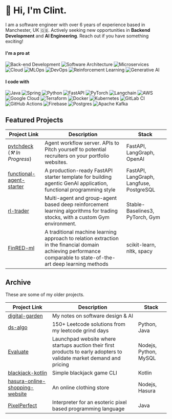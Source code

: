 # 👋 Hi, I'm Clint. 
I am a software engineer with over 6 years of experience based in Manchester, UK 🇬🇧. Actively seeking new opportunities in **Backend Development** and **AI Engineering**. Reach out if you have something exciting!

#### I'm a pro at
![Back-end Development](https://img.shields.io/badge/Back--end%20Development%20⚙️-303F9F?style=for-the-badge)
![Software Architecture](https://img.shields.io/badge/Software%20Architecture%20🏛️-795548?style=for-the-badge)
![Microservices](https://img.shields.io/badge/Microservices%20🧩-00796B?style=for-the-badge)
![Cloud](https://img.shields.io/badge/Cloud%20☁️-03A9F4?style=for-the-badge)
![MLOps](https://img.shields.io/badge/MLOps%20🦾-FB8C00?style=for-the-badge)
![DevOps](https://img.shields.io/badge/DevOps%20🚀-4CAF50?style=for-the-badge)
![Reinforcement Learning](https://img.shields.io/badge/Reinforcement%20Learning%20🤖-673AB7?style=for-the-badge)
![Generative AI](https://img.shields.io/badge/Generative%20AI%20✨-E91E63?style=for-the-badge)

#### I code with
![Java](https://img.shields.io/badge/java-%23ED8B00.svg?style=for-the-badge&logo=openjdk&logoColor=white) ![Spring](https://img.shields.io/badge/spring-%236DB33F.svg?style=for-the-badge&logo=spring&logoColor=white) ![Python](https://img.shields.io/badge/python-3670A0?style=for-the-badge&logo=python&logoColor=ffdd54) ![FastAPI](https://img.shields.io/badge/FastAPI-005571?style=for-the-badge&logo=fastapi) ![PyTorch](https://img.shields.io/badge/PyTorch-%23EE4C2C.svg?style=for-the-badge&logo=PyTorch&logoColor=white) ![Langchain](https://img.shields.io/badge/langchain-1C3C3C?style=for-the-badge&logo=langchain&logoColor=white) ![AWS](https://img.shields.io/badge/AWS-%23FF9900.svg?style=for-the-badge&logo=amazon-aws&logoColor=white) ![Google Cloud](https://img.shields.io/badge/GoogleCloud-%234285F4.svg?style=for-the-badge&logo=google-cloud&logoColor=white)  ![Terraform](https://img.shields.io/badge/terraform-%235835CC.svg?style=for-the-badge&logo=terraform&logoColor=white) ![Docker](https://img.shields.io/badge/docker-%230db7ed.svg?style=for-the-badge&logo=docker&logoColor=white) ![Kubernetes](https://img.shields.io/badge/kubernetes-%23326ce5.svg?style=for-the-badge&logo=kubernetes&logoColor=white) ![GitLab CI](https://img.shields.io/badge/gitlab%20ci-%23181717.svg?style=for-the-badge&logo=gitlab&logoColor=white) ![GitHub Actions](https://img.shields.io/badge/github%20actions-%232671E5.svg?style=for-the-badge&logo=githubactions&logoColor=white) ![Firebase](https://img.shields.io/badge/firebase-a08021?style=for-the-badge&logo=firebase&logoColor=ffcd34) ![Postgres](https://img.shields.io/badge/postgres-%23316192.svg?style=for-the-badge&logo=postgresql&logoColor=white)  ![Apache Kafka](https://img.shields.io/badge/Apache%20Kafka-000?style=for-the-badge&logo=apachekafka) 

## Featured Projects
| Project Link | Description| Stack |
|----------|----------|----------|
| [pytchdeck](https://github.com/clintjohnsn/pytchdeck)  (*⚒️ In Progress*) | Agent workflow server. APIs to Pitch yourself to potential recruiters on your portfolio websites.| FastAPI, LangGraph, OpenAI |
| [functional-agent-starter](https://github.com/clintjohnsn/functional-agent-starter) | A production-ready FastAPI starter template for building agentic GenAI application, functional programming style | FastAPI, LangGraph, Langfuse, PostgreSQL |
|[rl-trader](https://github.com/clintjohnsn/rl-trader) | Multi-agent and group-agent based deep reinforcement learning algorithms for trading stocks, with a custom Gym environment.| Stable-Baselines3, PyTorch, Gym |
| [FinRED-ml](https://github.com/clintjohnsn/FinRED-ml)| A traditional machine learning approach to relation extraction in the financial domain achieving performance comparable to state-of-the-art deep learning methods | scikit-learn, nltk, spacy |

## Archive
These are some of my older projects.

| Project Link | Description| Stack |
|----------|----------|----------|
| [digital-garden](https://github.com/clintjohnsn/digital-garden) | My notes on software design & AI | |
|  [ds-algo](https://github.com/clintjohnsn/ds-algo)  | 150+ Leetcode solutions from my leetcode grind days     | Python, Java |
| [Evaluate](https://github.com/clintjohnsn/Evaluate)    | Launchpad website where startups auction their first products to early adopters to validate market demand and pricing | Nodejs, Python, MySQL|
| [blackjack-kotlin](https://github.com/clintjohnsn/blackjack-kotlin)   | Simple blackjack game CLI  | Kotlin|
| [hasura-online-shopping-website](https://github.com/clintjohnsn/hasura-online-shopping-website)    | An online clothing store | Nodejs, Hasura|
|[PixelPerfect](https://github.com/KnightShuffler/DM-Project-Interpreter-) | Interpreter for an esoteric pixel based programming language | Java
